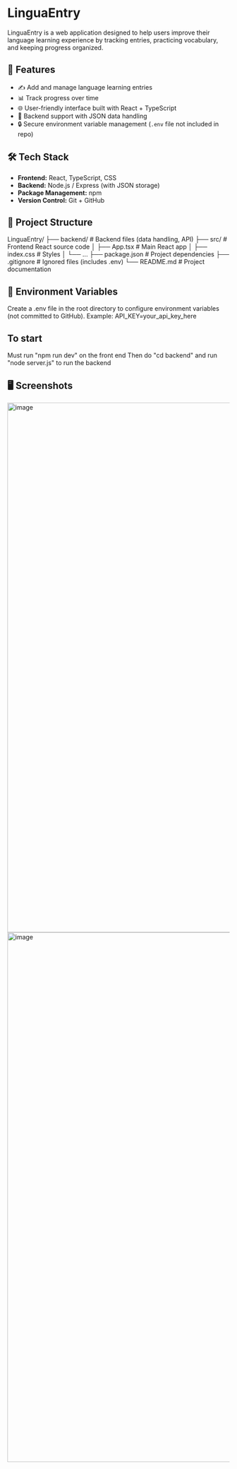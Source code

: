 # LinguaEntry

LinguaEntry is a web application designed to help users improve their language learning experience by tracking entries, practicing vocabulary, and keeping progress organized.  

## 🚀 Features
- ✍️ Add and manage language learning entries
- 📊 Track progress over time
- 🌐 User-friendly interface built with React + TypeScript
- 📁 Backend support with JSON data handling
- 🔒 Secure environment variable management (`.env` file not included in repo)

## 🛠️ Tech Stack
- **Frontend:** React, TypeScript, CSS
- **Backend:** Node.js / Express (with JSON storage)
- **Package Management:** npm
- **Version Control:** Git + GitHub

## 📂 Project Structure
LinguaEntry/
├── backend/ # Backend files (data handling, API)
├── src/ # Frontend React source code
│ ├── App.tsx # Main React app
│ ├── index.css # Styles
│ └── ...
├── package.json # Project dependencies
├── .gitignore # Ignored files (includes .env)
└── README.md # Project documentation

## 🔑 Environment Variables
Create a .env file in the root directory to configure environment variables (not committed to GitHub). Example:
API_KEY=your_api_key_here

## To start
Must run "npm run dev" on the front end 
Then do "cd backend" and run "node server.js" to run the backend

## 🖥️ Screenshots
<img width="1200" height="auto" alt="image" src="https://github.com/user-attachments/assets/9c7956b3-4b15-46f5-8745-8a54a27bfee4" />
<img width="1200" height="auto" alt="image" src="https://github.com/user-attachments/assets/d01b3557-a470-4a0c-af70-e891089faac2" />




